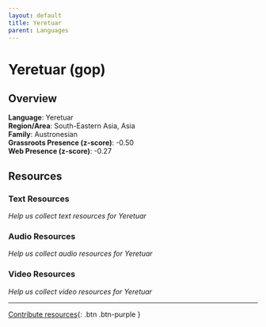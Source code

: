 ```yaml
---
layout: default
title: Yeretuar
parent: Languages
---
```


# Yeretuar (gop)

## Overview

**Language**: Yeretuar  
**Region/Area**: South-Eastern Asia, Asia  
**Family**: Austronesian  
**Grassroots Presence (z-score)**: -0.50  
**Web Presence (z-score)**: -0.27  

## Resources

### Text Resources
*Help us collect text resources for Yeretuar*

### Audio Resources
*Help us collect audio resources for Yeretuar*

### Video Resources
*Help us collect video resources for Yeretuar*

---

[Contribute resources](https://forms.office.com/e/1SfLJx3u1r){: .btn .btn-purple }
